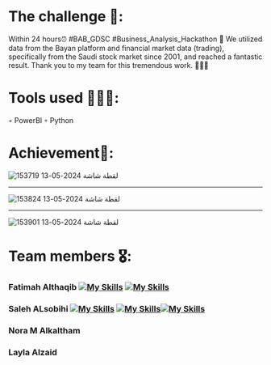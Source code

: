 
# The challenge 💭:
Within 24 hours⏰ #BAB_GDSC #Business_Analysis_Hackathon 🎯
We utilized data from the Bayan platform and financial market data (trading), specifically from the Saudi stock market since 2001, and reached a fantastic result.
Thank you to my team for this tremendous work. 🙏🏻🤩

# Tools used 👩🏻‍💻:
◦ PowerBI
◦ Python

# Achievement🎯:

![لقطة شاشة 2024-05-13 153719](https://github.com/fatimahyousif/hackathon_tadawl/assets/23400760/79236dff-10c0-4e0a-bcb1-cd691905cc77)
_____________________________

![لقطة شاشة 2024-05-13 153824](https://github.com/fatimahyousif/hackathon_tadawl/assets/23400760/0a942f56-9258-4a37-b29d-103d51dd41ab)

______________________________
![لقطة شاشة 2024-05-13 153901](https://github.com/fatimahyousif/hackathon_tadawl/assets/23400760/51c88f41-bffb-46ac-8a4c-3b728667beca)


# Team members 🎖️: 
### Fatimah Althaqib  [![My Skills](https://skillicons.dev/icons?i=linkedin)](https://www.linkedin.com/in/fatimah-al-thaqib)  [![My Skills](https://skillicons.dev/icons?i=github)](https://github.com/fatimahyousif)
### Saleh ALsobihi  [![My Skills](https://skillicons.dev/icons?i=linkedin)](https://www.linkedin.com/in/alsobihi/)  [![My Skills](https://skillicons.dev/icons?i=github)](https://github.com/alsobihi)[![My Skills](https://skillicons.dev/icons?i=twitter)](https://twitter.com/AiAlsobihi)
### Nora M Alkaltham
### Layla Alzaid
  

